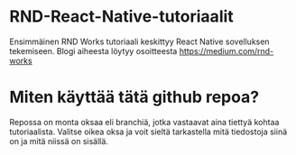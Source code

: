 # RND-React-Native-tutoriaalit
Ensimmäinen RND Works tutoriaali keskittyy React Native sovelluksen tekemiseen. 
Blogi aiheesta löytyy osoitteesta https://medium.com/rnd-works 

# Miten käyttää tätä github repoa?
Repossa on monta oksaa eli branchiä, jotka vastaavat aina tiettyä kohtaa tutoriaalista. 
Valitse oikea oksa ja voit sieltä tarkastella mitä tiedostoja siinä on ja mitä niissä on sisällä. 
